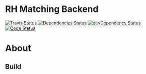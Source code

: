# RH Matching Backend

[![Travis Status](https://travis-ci.org/liberodark/RH-Matching-Backend.svg)](https://travis-ci.org/liberodark/RH-Matching-Backend)
[![Dependencies Status](https://david-dm.org/liberodark/RH-Matching-Backend/status.svg?theme=shields.io)](https://david-dm.org/liberodark/RH-Matching-Backend)
[![devDependency Status](https://david-dm.org/liberodark/RH-Matching-Backend/dev-status.svg?theme=shields.io)](https://david-dm.org/liberodark/RH-Matching-Backend#info=devDependencies)
[![Code Status](https://www.codefactor.io/repository/github/liberodark/RH-Matching-Backend/badge)](https://www.codefactor.io/repository/github/liberodark/RH-Matching-Backend)

# About


## Build


